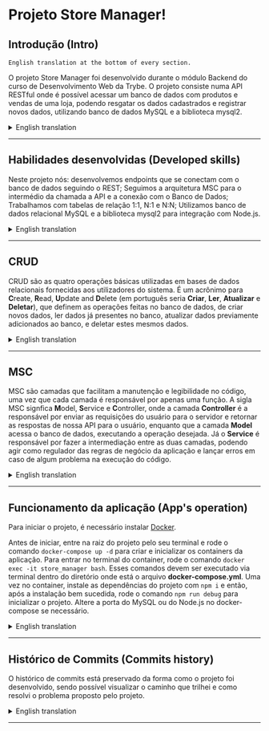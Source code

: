 
# Projeto <b>Store Manager</b>!

## Introdução (Intro)

`English translation at the bottom of every section.`

O projeto Store Manager foi desenvolvido durante o módulo Backend do curso de Desenvolvimento Web da Trybe. O projeto consiste numa API RESTful onde é possível acessar um banco de dados com produtos e vendas de uma loja, podendo resgatar os dados cadastrados e registrar novos dados, utilizando banco de dados MySQL e a biblioteca mysql2.

<details>
 <summary>English translation</summary>
The Store Manager project was developed during the Backend module on Trybe's Web Development course. The project consists in a RESTful API where is possible to access an store's database with products and sales, enabling the user to read and register new data, using a MySQL database and the mysql2 node library.
</details>

---

## Habilidades desenvolvidas (Developed skills)

Neste projeto nós: desenvolvemos endpoints que se conectam com o banco de dados seguindo o REST; Seguimos a arquitetura MSC para o intermédio da chamada a API e a conexão com o Banco de Dados; Trabalhamos com tabelas de relação 1:1, N:1 e N:N; Utilizamos banco de dados relacional MySQL e a biblioteca mysql2 para integração com Node.js.

<details>
 <summary>English translation</summary>
In this project we: developed endpoints that connect themselves with the database following the REST architecture; Followed the MSC architecture to intermediate the API call and the DB connection; Worked with 1:1, N:1 and N:N relations on the relational database; Used MySQL relational database and mysql2 library to integrate with Node.js.
</details>

---

## CRUD

CRUD são as quatro operações básicas utilizadas em bases de dados relacionais fornecidas aos utilizadores do sistema. É um acrônimo para **C**reate, **R**ead, **U**pdate and **D**elete (em português seria **Criar**, **Ler**, **Atualizar** e **Deletar**), que definem as operações feitas no banco de dados, de criar novos dados, ler dados já presentes no banco, atualizar dados previamente adicionados ao banco, e deletar estes mesmos dados.

<details>
 <summary>English translation</summary>
CRUD are the four basic operations used on relational databases provided to the system users. CRUD stands for Create, Read, Update and Delete, which define the operations of creating new data, reading data already registered on the DB, updating data also already registered and deleting that same data.
</details>

---

## MSC

MSC são camadas que facilitam a manutenção e legibilidade no código, uma vez que cada camada é responsável por apenas uma função. A sigla MSC signfica **M**odel, **S**ervice e **C**ontroller, onde a camada **Controller** é a responsável por enviar as requisições do usuário para o servidor e retornar as respostas de nossa API para o usuário, enquanto que a camada **Model** acessa o banco de dados, executando a operação desejada. Já o **Service** é responsável por fazer a intermediação entre as duas camadas, podendo agir como regulador das regras de negócio da aplicação e lançar erros em caso de algum problema na execução do código.

<details>
 <summary>English translation</summary>
MSC are the layers that eases the maintenance and legibility of the code, once each layer is responsable for a single function. MSC stands for Model, Service and Controller, where each Controller layer is responsible for sending the requests from the user to the server, and the responses from our API to the user, while the Model layer acesses the database, executing the wanted operation. The Service layer, on the other hand,  is responsible for intermediate both the previous layers, acting as a regulator of the business rules on our app, throwing errors, etc.
</details>

---

## Funcionamento da aplicação (App's operation)

Para iniciar o projeto, é necessário instalar [Docker](https://docs.docker.com/engine/install/ubuntu/).

Antes de iniciar, entre na raiz do projeto pelo seu terminal e rode o comando `docker-compose up -d` para criar e inicializar os containers da aplicação. Para entrar no terminal do container, rode o comando `docker exec -it store_manager bash`. Esses comandos devem ser executado via terminal dentro do diretório onde está o arquivo **docker-compose.yml**. Uma vez no container, instale as dependências do projeto com `npm i` e então, após a instalação bem sucedida, rode o comando `npm run debug` para inicializar o projeto. Altere a porta do MySQL ou do Node.js no docker-compose se necessário.

<details>
 <summary>English translation</summary>
To run the project you'll need to have Docker installed.

Before anything, on the project root folder, through your terminal, run the command line `docker-compose up -d` so you may create and initialize the app containers. To enter the container terminal, run the line `docker exec -it store_manager bash`. These command lines are menat to be executed on the directory containing the **docker-compose.yml** file. Once inside the container, install the dependencies with `npm i` and then, after a successful installation, run the line `npm run debug`to initialize the app. Make sure you change the MySQL's or Node.js's port on docker-compose if needed.
</details>

---

## Histórico de Commits (Commits history)

O histórico de commits está preservado da forma como o projeto foi desenvolvido, sendo possível visualizar o caminho que trilhei e como resolvi o problema proposto pelo projeto.

<details>
 <summary>English translation</summary>
The commit history is preserved the way the project was firstly developed, providing a way to visualize the path I chose to take and how I solved the problem given by the project.
</details>

---

